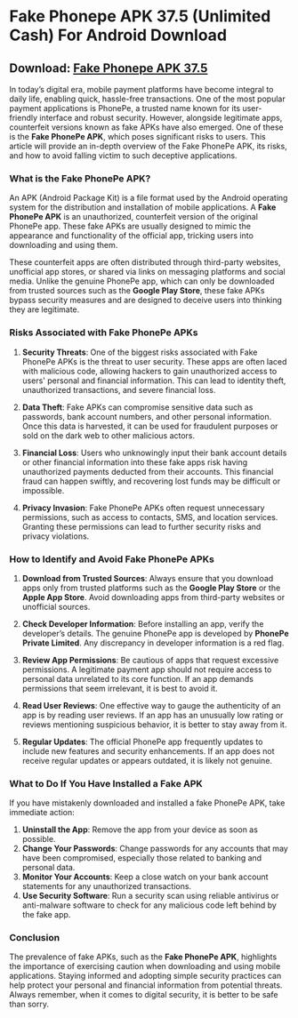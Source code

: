 # Fake Phonepe APK 37.5 (Unlimited Cash) For Android Download

## Download: [Fake Phonepe APK 37.5](https://spoo.me/k7J6Ds)

In today’s digital era, mobile payment platforms have become integral to daily life, enabling quick, hassle-free transactions. One of the most popular payment applications is PhonePe, a trusted name known for its user-friendly interface and robust security. However, alongside legitimate apps, counterfeit versions known as fake APKs have also emerged. One of these is the **Fake PhonePe APK**, which poses significant risks to users. This article will provide an in-depth overview of the Fake PhonePe APK, its risks, and how to avoid falling victim to such deceptive applications.

### What is the Fake PhonePe APK?

An APK (Android Package Kit) is a file format used by the Android operating system for the distribution and installation of mobile applications. A **Fake PhonePe APK** is an unauthorized, counterfeit version of the original PhonePe app. These fake APKs are usually designed to mimic the appearance and functionality of the official app, tricking users into downloading and using them.

These counterfeit apps are often distributed through third-party websites, unofficial app stores, or shared via links on messaging platforms and social media. Unlike the genuine PhonePe app, which can only be downloaded from trusted sources such as the **Google Play Store**, these fake APKs bypass security measures and are designed to deceive users into thinking they are legitimate.

### Risks Associated with Fake PhonePe APKs

1. **Security Threats**: One of the biggest risks associated with Fake PhonePe APKs is the threat to user security. These apps are often laced with malicious code, allowing hackers to gain unauthorized access to users' personal and financial information. This can lead to identity theft, unauthorized transactions, and severe financial loss.

2. **Data Theft**: Fake APKs can compromise sensitive data such as passwords, bank account numbers, and other personal information. Once this data is harvested, it can be used for fraudulent purposes or sold on the dark web to other malicious actors.

3. **Financial Loss**: Users who unknowingly input their bank account details or other financial information into these fake apps risk having unauthorized payments deducted from their accounts. This financial fraud can happen swiftly, and recovering lost funds may be difficult or impossible.

4. **Privacy Invasion**: Fake PhonePe APKs often request unnecessary permissions, such as access to contacts, SMS, and location services. Granting these permissions can lead to further security risks and privacy violations.

### How to Identify and Avoid Fake PhonePe APKs

1. **Download from Trusted Sources**: Always ensure that you download apps only from trusted platforms such as the **Google Play Store** or the **Apple App Store**. Avoid downloading apps from third-party websites or unofficial sources.

2. **Check Developer Information**: Before installing an app, verify the developer’s details. The genuine PhonePe app is developed by **PhonePe Private Limited**. Any discrepancy in developer information is a red flag.

3. **Review App Permissions**: Be cautious of apps that request excessive permissions. A legitimate payment app should not require access to personal data unrelated to its core function. If an app demands permissions that seem irrelevant, it is best to avoid it.

4. **Read User Reviews**: One effective way to gauge the authenticity of an app is by reading user reviews. If an app has an unusually low rating or reviews mentioning suspicious behavior, it is better to stay away from it.

5. **Regular Updates**: The official PhonePe app frequently updates to include new features and security enhancements. If an app does not receive regular updates or appears outdated, it is likely not genuine.

### What to Do If You Have Installed a Fake APK

If you have mistakenly downloaded and installed a fake PhonePe APK, take immediate action:

1. **Uninstall the App**: Remove the app from your device as soon as possible.
2. **Change Your Passwords**: Change passwords for any accounts that may have been compromised, especially those related to banking and personal data.
3. **Monitor Your Accounts**: Keep a close watch on your bank account statements for any unauthorized transactions.
4. **Use Security Software**: Run a security scan using reliable antivirus or anti-malware software to check for any malicious code left behind by the fake app.

### Conclusion

The prevalence of fake APKs, such as the **Fake PhonePe APK**, highlights the importance of exercising caution when downloading and using mobile applications. Staying informed and adopting simple security practices can help protect your personal and financial information from potential threats. Always remember, when it comes to digital security, it is better to be safe than sorry.
